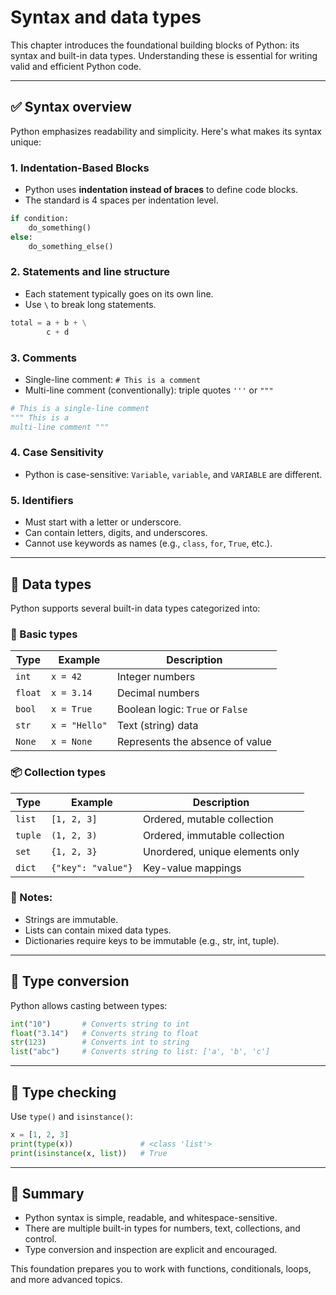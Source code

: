 # Syntax and data types

This chapter introduces the foundational building blocks of Python: its syntax and built-in data types. Understanding these is essential for writing valid and efficient Python code.

---

## ✅ Syntax overview

Python emphasizes readability and simplicity. Here's what makes its syntax unique:

### 1. **Indentation-Based Blocks**

* Python uses **indentation instead of braces** to define code blocks.
* The standard is 4 spaces per indentation level.

```python
if condition:
    do_something()
else:
    do_something_else()
```

### 2. **Statements and line structure**

* Each statement typically goes on its own line.
* Use `\` to break long statements.

```python
total = a + b + \
        c + d
```

### 3. **Comments**

* Single-line comment: `# This is a comment`
* Multi-line comment (conventionally): triple quotes `'''` or `"""`

```python
# This is a single-line comment
""" This is a
multi-line comment """
```

### 4. **Case Sensitivity**

* Python is case-sensitive: `Variable`, `variable`, and `VARIABLE` are different.

### 5. **Identifiers**

* Must start with a letter or underscore.
* Can contain letters, digits, and underscores.
* Cannot use keywords as names (e.g., `class`, `for`, `True`, etc.).

---

## 🧮 Data types

Python supports several built-in data types categorized into:

### 🔢 Basic types

| Type    | Example       | Description                      |
| ------- | ------------- | -------------------------------- |
| `int`   | `x = 42`      | Integer numbers                  |
| `float` | `x = 3.14`    | Decimal numbers                  |
| `bool`  | `x = True`    | Boolean logic: `True` or `False` |
| `str`   | `x = "Hello"` | Text (string) data               |
| `None`  | `x = None`    | Represents the absence of value  |

### 📦 Collection types

| Type    | Example            | Description                     |
| ------- | ------------------ | ------------------------------- |
| `list`  | `[1, 2, 3]`        | Ordered, mutable collection     |
| `tuple` | `(1, 2, 3)`        | Ordered, immutable collection   |
| `set`   | `{1, 2, 3}`        | Unordered, unique elements only |
| `dict`  | `{"key": "value"}` | Key-value mappings              |

### 📌 Notes:

* Strings are immutable.
* Lists can contain mixed data types.
* Dictionaries require keys to be immutable (e.g., str, int, tuple).

---

## 🔄 Type conversion

Python allows casting between types:

```python
int("10")       # Converts string to int
float("3.14")   # Converts string to float
str(123)        # Converts int to string
list("abc")     # Converts string to list: ['a', 'b', 'c']
```

---

## 🧪 Type checking

Use `type()` and `isinstance()`:

```python
x = [1, 2, 3]
print(type(x))               # <class 'list'>
print(isinstance(x, list))   # True
```

---

## 🧠 Summary

* Python syntax is simple, readable, and whitespace-sensitive.
* There are multiple built-in types for numbers, text, collections, and control.
* Type conversion and inspection are explicit and encouraged.

This foundation prepares you to work with functions, conditionals, loops, and more advanced topics.
